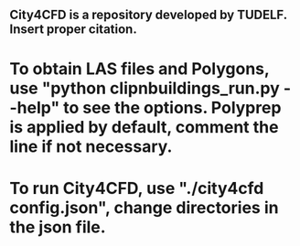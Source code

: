 ## City4CFD is a repository developed by TUDELF. Insert proper citation.

# To obtain LAS files and Polygons, use "python clipnbuildings_run.py --help" to see the options. Polyprep is applied by default, comment the line if not necessary.
# To run City4CFD, use "./city4cfd config.json", change directories in the json file. 